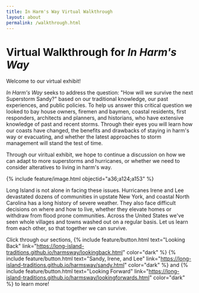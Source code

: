 ```yaml
---
title: In Harm's Way Virtual Walkthrough
layout: about
permalink: /walkthrough.html
---
```


# Virtual Walkthrough for *In Harm's Way* 

Welcome to our virtual exhibit!

*In Harm's Way* seeks to address the question: "How will we survive the next Superstorm Sandy?" based on our traditional knowledge, our past experiences, and public policies. To help us answer this critical question we looked to bay house owners, firemen and baymen, coastal residents, first responders, architects and planners, and historians, who have extensive knowledge of past and recent storms. Through their eyes you will learn how our coasts have changed, the benefits and drawbacks of staying in harm's way or evacuating, and whether the latest approaches to storm management will stand the test of time. 

Through our viritual exhibit, we hope to continue a discussion on how we can adapt to more superstorms and hurricanes, or whether we need to consider alteratives to living in harm's way. 

{% include feature/image.html objectid="a36;a124;a153" %}

Long Island is not alone in facing these issues. Hurricanes Irene and Lee devastated dozens of communities in upstate New York, and coastal North Carolina has a long history of severe weather. They also face difficult decisions on where and how to live, whether they elevate homes or withdraw from flood prone communities. Across the United States we've seen whole villages and towns washed out on a regular basis. Let us learn from each other, so that together we can survive. 

Click through our sections, {% include feature/button.html text="Looking Back" link="https://long-island-traditions.github.io/harmsway/lookingback.html" color="dark" %} {% include feature/button.html text="Sandy, Irene, and Lee" link="https://long-island-traditions.github.io/harmsway/sandy.html" color="dark" %} and {% include feature/button.html text="Looking Forward" link="https://long-island-traditions.github.io/harmsway/lookingforwards.html" color="dark" %} to learn more! 


